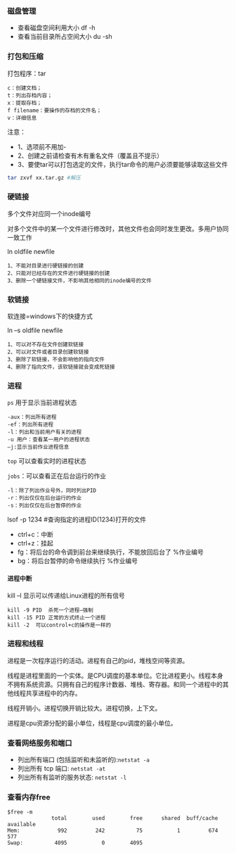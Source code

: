 ### 磁盘管理
- 查看磁盘空间利用大小 df -h
- 查看当前目录所占空间大小 du -sh

### 打包和压缩
 打包程序：tar
 ```
c：创建文档；
t：列出存档内容；
x：提取存档；
f filename：要操作的存档的文件名；
v：详细信息
```
注意：
- 1、选项前不用加-
- 2、创建之前请检查有木有重名文件（覆盖且不提示）
- 3、要使tar可以打包选定的文件，执行tar命令的用户必须要能够读取这些文件

```bash
tar zxvf xx.tar.gz #解压
```

### 硬链接
多个文件对应同一个inode编号

对多个文件中的某一个文件进行修改时，其他文件也会同时发生更改。多用户协同一致工作

ln oldfile newfile 

```
1、不能对目录进行硬链接的创建
2、只能对已经存在的文件进行硬链接的创建
3、删除一个硬链接文件，不影响其他相同的inode编号的文件
```

### 软链接
软连接=windows下的快捷方式 

ln –s oldfile newfile

```
1、可以对不存在文件创建软链接
2、可以对文件或者目录创建软链接
3、删除了软链接，不会影响他的指向文件
4、删除了指向文件，该软链接就会变成死链接
```


### 进程

`ps` 用于显示当前进程状态
```text
-aux：列出所有进程
-ef：列出所有进程
-l：列出和当前用户有关的进程
-u 用户：查看某一用户的进程状态
–j:显示当前作业进程信息
```
`top` 可以查看实时的进程状态

`jobs`：可以查看正在后台运行的作业
```text
-l：除了列出作业号外，同时列出PID
-r：列出仅仅在后台运行的作业
-s：列出仅仅在后台暂停的作业
```
lsof -p 1234 #查询指定的进程ID(1234)打开的文件

- ctrl+c：中断
- ctrl+z：挂起
- fg：将后台的命令调到前台来继续执行，不能放回后台了 %作业编号
- bg：将后台暂停的命令继续执行 %作业编号

#### 进程中断

kill –l 显示可以传递给Linux进程的所有信号
```text
kill -9 PID  杀死一个进程—强制
kill -15 PID 正常的方式终止一个进程
kill -2  可以control+c的操作是一样的
```

### 进程和线程

进程是一次程序运行的活动。进程有自己的pid，堆栈空间等资源。

线程是进程里面的一个实体。是CPU调度的基本单位。它比进程更小。线程本身不拥有系统资源。只拥有自己的程序计数器、堆栈、寄存器。和同一个进程中的其他线程共享进程中的内存。

线程开销小。进程切换开销比较大。进程切换，上下文。

进程是cpu资源分配的最小单位，线程是cpu调度的最小单位。

### 查看网络服务和端口
- 列出所有端口 (包括监听和未监听的):`netstat -a`
- 列出所有 tcp 端口: `netstat -at`
- 列出所有有监听的服务状态: `netstat -l`

### 查看内存free 
```
$free -m
              total        used        free      shared  buff/cache   available
Mem:            992         242          75           1         674         577
Swap:          4095           0        4095

```